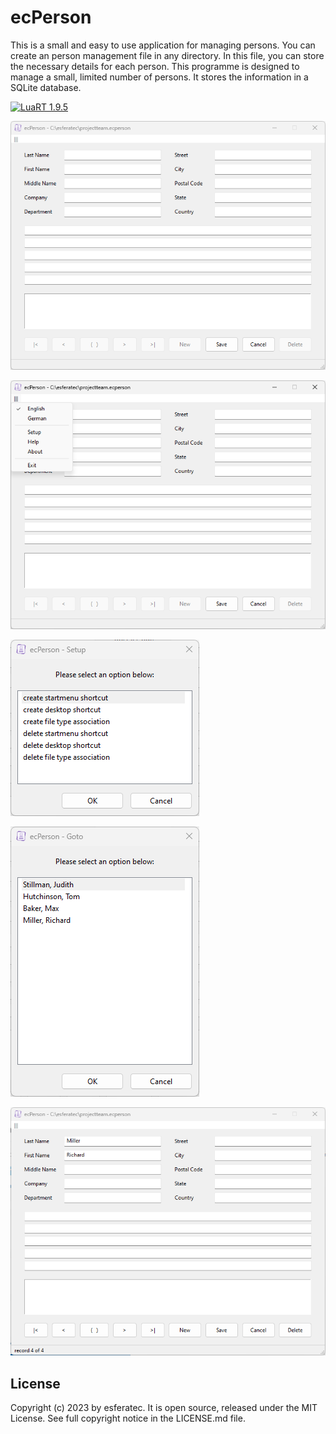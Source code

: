 # ecPerson

This is a small and easy to use application for managing persons.
You can create an person management file in any directory. In this file, you can store the necessary details for each person.
This programme is designed to manage a small, limited number of persons.
It stores the information in a SQLite database.

[![LuaRT 1.9.5](https://badgen.net/badge/LuaRT/2.0.0/blue)](https://github.com/samyeyo/LuaRT)

![Screenshot](README01.png)

![Screenshot](README02.png)

![Screenshot](README03.png)

![Screenshot](README04.png)

![Screenshot](README05.png)

## License

Copyright (c) 2023 by esferatec.
It is open source, released under the MIT License.
See full copyright notice in the LICENSE.md file.
